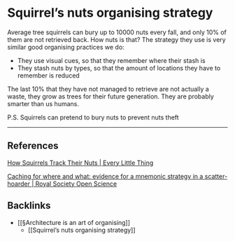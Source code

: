 # Squirrel’s nuts organising strategy
Average tree squirrels can bury up to 10000 nuts every fall, and only 10% of them are not retrieved back. How nuts is that? The strategy they use is very similar good organising practices we do:
- They use visual cues, so that they remember where their stash is
- They stash nuts by types, so that the amount of locations they have to remember is reduced

The last 10% that they have not managed to retrieve are not actually a waste, they grow as trees for their future generation. They are probably smarter than us humans.

P.S. Squirrels can pretend to bury nuts to prevent nuts theft

---
## References
[How Squirrels Track Their Nuts | Every Little Thing](https://gimletmedia.com/shows/every-little-thing/awhmm2l/how-squirrels-track-their-nuts)

[Caching for where and what: evidence for a mnemonic strategy in a scatter-hoarder | Royal Society Open Science](https://royalsocietypublishing.org/doi/full/10.1098/rsos.170958)

## Backlinks
* [[§Architecture is an art of organising]]
	* [[Squirrel’s nuts organising strategy]]

<!-- #evergreen #architecture -->

<!-- {BearID:3B878B9A-7501-4B25-B905-8711DED9CDCA-57831-00010EFF77509753} -->
